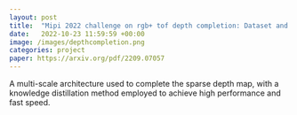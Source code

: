 ```yaml
---
layout: post
title:  "Mipi 2022 challenge on rgb+ tof depth completion: Dataset and report"
date:   2022-10-23 11:59:59 +00:00
image: /images/depthcompletion.png
categories: project
paper: https://arxiv.org/pdf/2209.07057
---
```

A multi-scale architecture used to complete the sparse depth map, with a knowledge distillation method employed to achieve high performance and fast speed.